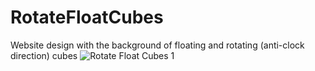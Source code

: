 # RotateFloatCubes
Website design with the background of floating  and rotating (anti-clock direction) cubes
![Rotate Float Cubes 1](https://user-images.githubusercontent.com/69459806/181180763-9c9e39cc-c6d5-425a-a344-f20d3f112187.png)
